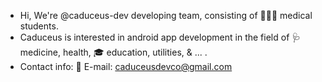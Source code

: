 - Hi, We're @caduceus-dev developing team,
     consisting of 👨🏻‍⚕️ medical students.
- Caduceus is interested in android app
     development in the field of 🩺 medicine,
     health, 🎓 education, utilities, & ... .
- Contact info:
     📧 E-mail: caduceusdevco@gmail.com

